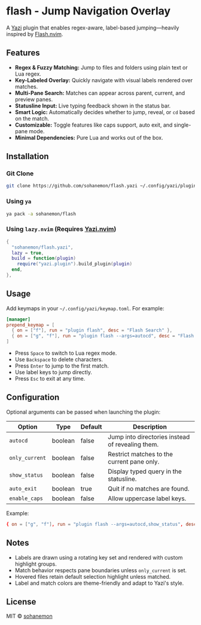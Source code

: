 # flash - Jump Navigation Overlay

A [Yazi](https://yazi-rs.github.io/) plugin that enables regex-aware, label-based jumping—heavily inspired by [Flash.nvim](https://github.com/folke/flash.nvim).

## Features

- **Regex & Fuzzy Matching:** Jump to files and folders using plain text or Lua regex.
- **Key-Labeled Overlay:** Quickly navigate with visual labels rendered over matches.
- **Multi-Pane Search:** Matches can appear across parent, current, and preview panes.
- **Statusline Input:** Live typing feedback shown in the status bar.
- **Smart Logic:** Automatically decides whether to jump, reveal, or `cd` based on the match.
- **Customizable:** Toggle features like caps support, auto exit, and single-pane mode.
- **Minimal Dependencies:** Pure Lua and works out of the box.

## Installation

### Git Clone

```sh
git clone https://github.com/sohanemon/flash.yazi ~/.config/yazi/plugins/flash.yazi
````

### Using `ya`

```sh
ya pack -a sohanemon/flash
```

### Using `lazy.nvim` (Requires [Yazi.nvim](https://github.com/mikavilpas/yazi.nvim))

```lua
{
  "sohanemon/flash.yazi",
  lazy = true,
  build = function(plugin)
    require("yazi.plugin").build_plugin(plugin)
  end,
},
```


## Usage

Add keymaps in your `~/.config/yazi/keymap.toml`. For example:

```toml
[manager]
prepend_keymap = [
  { on = ["f"], run = "plugin flash", desc = "Flash Search" },
  { on = ["g", "f"], run = "plugin flash --args=autocd", desc = "Flash Jump (autocd)" }
]
```

* Press `Space` to switch to Lua regex mode.
* Use `Backspace` to delete characters.
* Press `Enter` to jump to the first match.
* Use label keys to jump directly.
* Press `Esc` to exit at any time.

## Configuration

Optional arguments can be passed when launching the plugin:

| Option         | Type    | Default | Description                                      |
| -------------- | ------- | ------- | ------------------------------------------------ |
| `autocd`       | boolean | false   | Jump into directories instead of revealing them. |
| `only_current` | boolean | false   | Restrict matches to the current pane only.       |
| `show_status`  | boolean | false   | Display typed query in the statusline.           |
| `auto_exit`    | boolean | true    | Quit if no matches are found.                    |
| `enable_caps`  | boolean | false   | Allow uppercase label keys.                      |

Example:

```toml
{ on = ["g", "f"], run = "plugin flash --args=autocd,show_status", desc = "Smart Jump" }
```

## Notes

* Labels are drawn using a rotating key set and rendered with custom highlight groups.
* Match behavior respects pane boundaries unless `only_current` is set.
* Hovered files retain default selection highlight unless matched.
* Label and match colors are theme-friendly and adapt to Yazi's style.

## License

MIT © [sohanemon](https://github.com/sohanemon)

